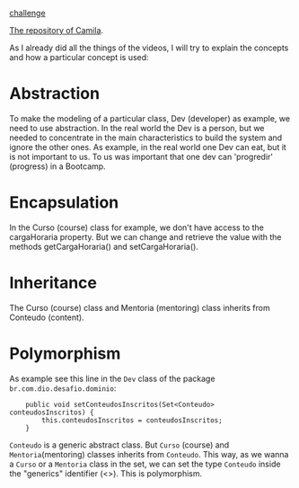 [challenge](https://web.dio.me/lab/abstraindo-um-bootcamp-usando-orientacao-objetos-em-java/learning/8afcd659-978c-477c-93db-846b83c2927e?back=/track/coding-the-future-claro-java-spring-boot)

[The repository of Camila](https://github.com/cami-la/desafio-poo-dio/tree/master/src/br/com/dio/desafio/dominio).

As I already did all the things of the videos, I will try to explain the concepts and how a particular concept is used:


# Abstraction

To make the modeling of a particular class, Dev (developer) as example, we need to use abstraction. In the real world the Dev is a person, but we needed to concentrate in the main characteristics to build the system and ignore the other ones. As example, in the real world one Dev can eat, but it is not important to us. To us was important that one dev can 'progredir' (progress) in a Bootcamp.


# Encapsulation

In the Curso (course) class for example, we don't have access to the cargaHoraria property. But we can change and retrieve the value with the methods getCargaHoraria() and setCargaHoraria().


# Inheritance

The Curso (course) class and Mentoria (mentoring) class inherits from Conteudo (content).


# Polymorphism

As example see this line in the `Dev` class of the package `br.com.dio.desafio.dominio`:

```
    public void setConteudosInscritos(Set<Conteudo> conteudosInscritos) {
        this.conteudosInscritos = conteudosInscritos;
    }
```

`Conteudo` is a generic abstract class. But `Curso` (course) and `Mentoria`(mentoring) classes inherits from `Conteudo`. This way, as we wanna a `Curso` or a `Mentoria` class in the set, we can set the type `Conteudo` inside the "generics" identifier (<>). This is polymorphism.